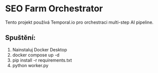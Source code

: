 # SEO Farm Orchestrator
Tento projekt používá Temporal.io pro orchestraci multi-step AI pipeline.

## Spuštění:
1. Nainstaluj Docker Desktop
2. docker compose up -d
3. pip install -r requirements.txt
4. python worker.py 